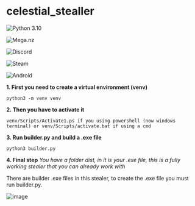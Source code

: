 # celestial_stealler

![Python 3.10](https://img.shields.io/badge/python-3.10-3670A0?style=for-the-badge&logo=python&logoColor=ffdd54)

![Mega.nz](https://img.shields.io/badge/Mega-%23D90007.svg?style=for-the-badge&logo=Mega&logoColor=white)

![Discord](https://img.shields.io/badge/Discord-%235865F2.svg?style=for-the-badge&logo=discord&logoColor=white)

![Steam](https://img.shields.io/badge/steam-%23000000.svg?style=for-the-badge&logo=steam&logoColor=white)

![Android](https://img.shields.io/badge/BlueStacks-3DDC84?style=for-the-badge&logo=android&logoColor=white)


**1. First you need to create a virtual environment (venv)**
```
python3 -m venv venv
```
**2. Then you have to activate it**
```
venv/Scripts/Activate1.ps if you using powershell (now windows terminal) or venv/Scripts/activate.bat if using a cmd
```
**3. Run builder.py and build a .exe file**
```
python3 builder.py
```
**4. Final step**
*You have a folder dist, in it is your .exe file, this is a fully working stealer that you can already work with*

There are builder .exe files in this stealer, to create the .exe file you must run builder.py.

![image](https://github.com/reyzovw/celestial_stealler/assets/120815160/9be5884c-7766-44d9-aa37-5f9f77cfb007)
